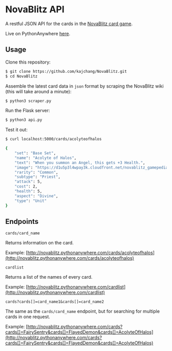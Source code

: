 # NovaBlitz API

A restful JSON API for the cards in the [NovaBlitz card game](https://novablitz.com/).

Live on PythonAnywhere [here](http://novablitz.pythonanywhere.com/cards/acolyteofhalos).

## Usage

Clone this repository:

```bash
$ git clone https://github.com/kajchang/NovaBlitz.git
$ cd NovaBlitz
```

Assemble the latest card data in `json` format by scraping the NovaBlitz wiki (this will take around a minute):

```bash
$ python3 scraper.py
```

Run the Flask server:

```bash
$ python3 api.py
```

Test it out:

```bash
$ curl localhost:5000/cards/acolyteofhalos

{
    "set": "Base Set", 
    "name": "Acolyte of Halos", 
    "text": "When you summon an Angel, this gets +3 Health.", 
    "image": "https://d1u5p3l4wpay3k.cloudfront.net/novablitz_gamepedia/thumb/4/48/Acolyte_of_Halos%28101048%29.png/200px-Acolyte_of_Halos%28101048%29.png?version=81701fdf268c1d134a050fd322bcee3e", 
    "rarity": "Common", 
    "subtype": "Priest", 
    "attack": 5, 
    "cost": 2, 
    "health": 5, 
    "aspect": "Divine", 
    "type": "Unit"
}
```

## Endpoints

`cards/card_name`

Returns information on the card.

Example: [http://novablitz.pythonanywhere.com/cards/acolyteofhalos](http://novablitz.pythonanywhere.com/cards/acolyteofhalos)

`cardlist`

Returns a list of the names of every card.

Example: [http://novablitz.pythonanywhere.com/cardlist](http://novablitz.pythonanywhere.com/cardlist)

`cards?cards[]=card_name1&cards[]=card_name2`

The same as the `cards/card_name` endpoint, but for searching for multiple cards in one request.

Example: [http://novablitz.pythonanywhere.com/cards?cards[]=FairySentry&cards[]=FlayedDemon&cards[]=AcolyteOfHalos](http://novablitz.pythonanywhere.com/cards?cards[]=FairySentry&cards[]=FlayedDemon&cards[]=AcolyteOfHalos)
